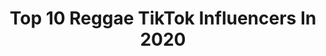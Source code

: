 ---
title: Top 10 Reggae TikTok Influencers In 2020
description: >-
  Find top reggae TikTok influencers in 2020. Most popular hashtags: #coronavirus #tiktok #music #6ix9ine.
platform: TikTok
profiles:
  - username: "elmatadormc7"
    fullname: >-
      Elmatadormc7 🌟🎙
    location: "Italy"
    followers: 12949
    engagement: 1192
    commentsToLikes: 0.100115
    id: ck9eul0poeawz0j78zerzn7jh
    verified: false
    hashtags: "#palermo, #bossoli, #tiktokers, #bologna"
  - username: "alavibedecheznous"
    fullname: >-
      Jérémy - A.L.V.D.C.N
    location: "France"
    followers: 8682
    engagement: 947
    commentsToLikes: 0.149242
    id: cka0pq2j09eck0i780cp83g3t
    verified: false
    hashtags: "#musiques, #bonnevibe, #tiktok, #bonnemusique"
  - username: "daddyyankee"
    fullname: >-
      daddyyankee
    location: "United States"
    followers: 3819212
    engagement: 1063
    commentsToLikes: 0.009965
    id: ck8hqbcmk3atp0j78f2mzdhry
    verified: true
    hashtags: "#katyperry, #gregchapkischoreography, #americanidol, #dycrew"
  - username: "uzielito_mix"
    fullname: >-
      Uzielito Mix
    location: "Mexico"
    followers: 13571
    engagement: 1061
    commentsToLikes: 0.017845
    id: cka6nanvsajiq0i781ajpmbu8
    verified: true
    hashtags: "#piano, #coronavirus, #canal5, #perreochallenge"
  - username: "elcompajorgeaa"
    fullname: >-
      ElcompajorgeAA
    location: "United States"
    followers: 3318
    engagement: 1095
    commentsToLikes: 0.046578
    id: ck9k0d9umck5d0j784ocs6stf
    verified: false
    hashtags: "#angeliqueboyer, #maluma, #oasis, #allamerican"
  - username: "arthurtheroyalvoice"
    fullname: >-
      Arthur
    location: "United States"
    followers: 15255
    engagement: 1332
    commentsToLikes: 0.024390
    id: ck9eodcz9ntjt0j78l9268zxh
    verified: true
    hashtags: "#celebratenurses, #realityripple, #mother, #tiktok"
  - username: "fernandologaoficial"
    fullname: >-
      Loga
    location: "Mexico"
    followers: 317511
    engagement: 403
    commentsToLikes: 0.014981
    id: ck9m3r6hljt8f0j78byv5foyd
    verified: false
    hashtags: "#boxing, #vetealaversh, #mis15segundos, #bed"
  - username: "pepetimarieta"
    fullname: >-
      Pepet i marieta
    location: "Spain"
    followers: 2884
    engagement: 809
    commentsToLikes: 0.041211
    id: ck9001ier9tsg0j78ct2rq9vz
    verified: false
    hashtags: "#meaburro, #ladosalvaje, #queanimaleres, #normalversus"
  - username: "manuel_gabrieli"
    fullname: >-
      manuel_gabrieli_jsc
    location: "Italy"
    followers: 30053
    engagement: 890
    commentsToLikes: 0.019107
    id: cka0s3f3ljoqd0i78xsak1sa6
    verified: false
    hashtags: "#latin, #workout, #latino, #megusta"
  - username: "music94tv"
    fullname: >-
      Music 94 TV
    location: "Ecuador"
    followers: 186080
    engagement: 658
    commentsToLikes: 0.006995
    id: cka0sbj14kpz40i78a9pqvy2d
    verified: false
    hashtags: "#baile, #wisinyyandel, #brasil, #coronavirus"
---